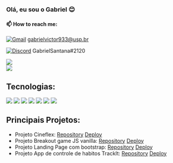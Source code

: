 ### Olá, eu sou o Gabriel 😊

#### 📫 How to reach me: 

[![Gmail](https://img.shields.io/badge/Gmail-D14836?style=for-the-badge&logo=gmail&logoColor=white)](https://criarmeulink.com.br/u/1677002423) gabrielvictor933@usp.br

[![Discord](https://img.shields.io/badge/Discord-7289DA?style=for-the-badge&logo=discord&logoColor=white)](GabrielSantana#2120) GabrielSantana#2120


<div>
 <img align=center src= "https://github-readme-stats.vercel.app/api?username=gabriel-victor933&show_icons=true&theme=radical&card_width=450">
 <br />
 <img align="center" src= "https://github-readme-stats.vercel.app/api/top-langs/?username=gabriel-victor933&layout=compact&theme=radical&card_width=400">
</div>





## Tecnologias: 
[![](https://img.shields.io/badge/JavaScript-F7DF1E?style=for-the-badge&logo=javascript&logoColor=black)]()
[![](https://img.shields.io/badge/HTML5-E34F26?style=for-the-badge&logo=html5&logoColor=white)]()
[![](https://img.shields.io/badge/CSS3-1572B6?style=for-the-badge&logo=css3&logoColor=white)]()
[![](https://img.shields.io/badge/React-20232A?style=for-the-badge&logo=react&logoColor=61DAF)]()
[![](https://img.shields.io/badge/GIT-E44C30?style=for-the-badge&logo=git&logoColor=white)]()
[![](https://img.shields.io/badge/GitHub-100000?style=for-the-badge&logo=github&logoColor=white)]()
[![](https://img.shields.io/badge/Bootstrap-563D7C?style=for-the-badge&logo=bootstrap&logoColor=white)]()


## Principais Projetos: 
 - Projeto Cineflex: [Repository](https://github.com/gabriel-victor933/projeto10-cineflex) [Deploy](https://projeto10-cineflex-hzxs95re6-gabriel-victor933.vercel.app/)<br />
 - Projeto Breakout game JS vanilla: [Repository](https://github.com/gabriel-victor933/projeto_breakout_game) [Deploy](https://gabriel-victor933.github.io/projeto_breakout_game/) <br />
 - Projeto Landing Page com bootstrap: [Repository](https://github.com/gabriel-victor933/landing_page) [Deploy](https://landing-page-black-three.vercel.app/)
 - Projeto App de controle de habitos TrackIt: [Repository](https://github.com/gabriel-victor933/projeto11-Trackit) [Deploy](https://projeto11-trackit-kh1siiwh6-gabriel-victor933.vercel.app/)
 
